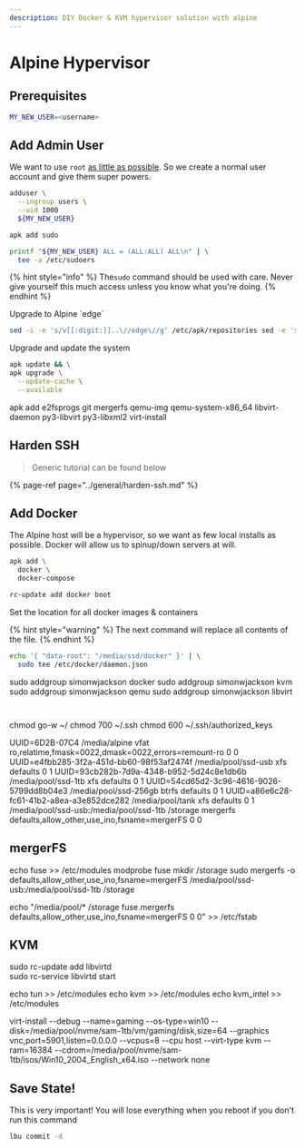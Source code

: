 ```yaml
---
description: DIY Docker & KVM hypervisor solution with alpine
---
```


# Alpine Hypervisor

## Prerequisites

```bash
MY_NEW_USER=<username>
```

## Add Admin User

We want to use `root` [as little as possible](https://askubuntu.com/a/16179). So we create a normal user account and give them super powers.

```bash
adduser \
  --ingroup users \
  --uid 1000
  ${MY_NEW_USER}
```

```bash
apk add sudo
```

```bash
printf "${MY_NEW_USER} ALL = (ALL:ALL) ALL\n" | \
  tee -a /etc/sudoers
```

{% hint style="info" %}
 The`sudo` command should be used with care. Never give yourself this much access unless you know what you're doing.
{% endhint %}

Upgrade to Alpine \`edge\`

```bash
sed -i -e 's/v[[:digit:]]..\//edge\//g' /etc/apk/repositories sed -e 's;^#http(.)/v3.7/community;http\1/v3.7/community;g' -i /etc/apk/repositories
```

Upgrade and update the system

```bash
apk update && \
apk upgrade \
  --update-cache \
  --available
```

apk add  e2fsprogs  git  mergerfs  qemu-img  qemu-system-x86\_64  libvirt-daemon  py3-libvirt  py3-libxml2  virt-install

## Harden SSH

> Generic tutorial can be found below

{% page-ref page="../general/harden-ssh.md" %}

## Add Docker

The Alpine host will be a hypervisor, so we want as few local installs as possible. Docker will allow us to spinup/down servers at will.

```bash
apk add \
  docker \
  docker-compose
```



```bash
rc-update add docker boot
```

Set the location for all docker images & containers

{% hint style="warning" %}
The next command will replace all contents of the file.
{% endhint %}

```bash
echo '{ "data-root": "/media/ssd/docker" }' | \
  sudo tee /etc/docker/daemon.json
```

sudo addgroup simonwjackson docker sudo addgroup simonwjackson kvm sudo addgroup simonwjackson qemu sudo addgroup simonwjackson libvirt

```bash

```

```bash

```

chmod go-w ~/ chmod 700 ~/.ssh chmod 600 ~/.ssh/authorized\_keys

UUID=6D2B-07C4 /media/alpine vfat ro,relatime,fmask=0022,dmask=0022,errors=remount-ro 0 0 UUID=e4fbb285-3f2a-451d-bb60-98f53af2474f /media/pool/ssd-usb xfs defaults 0 1 UUID=93cb282b-7d9a-4348-b952-5d24c8e1db6b /media/pool/ssd-1tb xfs defaults 0 1 UUID=54cd65d2-3c96-4616-9026-5799dd8b04e3 /media/pool/ssd-256gb btrfs defaults 0 1 UUID=a86e6c28-fc61-41b2-a8ea-a3e852dce282 /media/pool/tank xfs defaults 0 1 /media/pool/ssd-usb:/media/pool/ssd-1tb /storage mergerfs defaults,allow\_other,use\_ino,fsname=mergerFS 0 0

## mergerFS

echo fuse &gt;&gt; /etc/modules modprobe fuse mkdir /storage sudo mergerfs -o defaults,allow\_other,use\_ino,fsname=mergerFS /media/pool/ssd-usb:/media/pool/ssd-1tb /storage

echo "/media/pool/\* /storage fuse.mergerfs defaults,allow\_other,use\_ino,fsname=mergerFS 0 0" &gt;&gt; /etc/fstab

## KVM

sudo rc-update add libvirtd  
sudo rc-service libvirtd start

echo tun &gt;&gt; /etc/modules echo kvm &gt;&gt; /etc/modules echo kvm\_intel &gt;&gt; /etc/modules

virt-install  --debug  --name=gaming  --os-type=win10  --disk=/media/pool/nvme/sam-1tb/vm/gaming/disk,size=64  --graphics vnc,port=5901,listen=0.0.0.0  --vcpus=8  --cpu host  --virt-type kvm  --ram=16384  --cdrom=/media/pool/nvme/sam-1tb/isos/Win10\_2004\_English\_x64.iso  --network none

## Save State!

This is very important! You will lose everything when you reboot if you don't run this command

```bash
lbu commit -d
```

